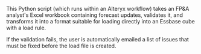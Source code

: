 This Python script (which runs within an Alteryx workflow) takes an FP&A analyst's Excel workbook containing forecast updates, validates it, and transforms it into a format suitable for loading directly into an Essbase cube with a load rule.

If the validation fails, the user is automatically emailed a list of issues that must be fixed before the load file is created.
